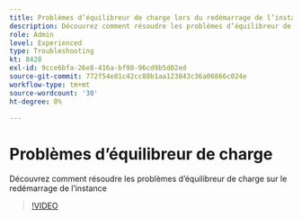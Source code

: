 ```yaml
---
title: Problèmes d’équilibreur de charge lors du redémarrage de l’instance
description: Découvrez comment résoudre les problèmes d’équilibreur de charge rencontrés lors du redémarrage de l’instance
role: Admin
level: Experienced
type: Troubleshooting
kt: 8428
exl-id: 9cce6bfa-26e8-416a-bf98-96cd9b5d02ed
source-git-commit: 772f54e81c42cc88b1aa123843c36a06866c024e
workflow-type: tm+mt
source-wordcount: '30'
ht-degree: 0%

---
```


# Problèmes d’équilibreur de charge

Découvrez comment résoudre les problèmes d’équilibreur de charge sur le redémarrage de l’instance
>[!VIDEO](https://video.tv.adobe.com/v/335984?quality=12)
